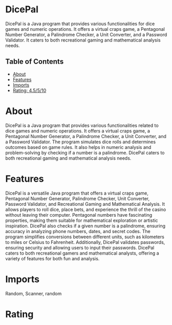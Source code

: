 # DicePal

DicePal is a Java program that provides various functionalities for dice games and numeric operations. It offers a virtual craps game, a Pentagonal Number Generator, a Palindrome Checker, a Unit Converter, and a Password Validator. It caters to both recreational gaming and mathematical analysis needs.

## Table of Contents

- [About](#about)
- [Features](#features)
- [Imports](#Imports)
- [Rating: 4.5/5/10](#Rating)

# About

DicePal is a Java program that provides various functionalities related to dice games and numeric operations. It offers a virtual craps game, a Pentagonal Number Generator, a Palindrome Checker, a Unit Converter, and a Password Validator. The program simulates dice rolls and determines outcomes based on game rules. It also helps in numeric analysis and problem-solving by checking if a number is a palindrome. DicePal caters to both recreational gaming and mathematical analysis needs.

# Features

DicePal is a versatile Java program that offers a virtual craps game, Pentagonal Number Generator, Palindrome Checker, Unit Converter, Password Validator, and Recreational Gaming and Mathematical Analysis. It allows players to roll dice, place bets, and experience the thrill of the casino without leaving their computer. Pentagonal numbers have fascinating properties, making them suitable for mathematical exploration or artistic inspiration. DicePal also checks if a given number is a palindrome, ensuring accuracy in analyzing phone numbers, dates, and secret codes. The program simplifies conversions between different units, such as kilometers to miles or Celsius to Fahrenheit. Additionally, DicePal validates passwords, ensuring security and allowing users to input their passwords. DicePal caters to both recreational gamers and mathematical analysts, offering a variety of features for both fun and analysis.

# Imports

Random, Scanner, random

# Rating
